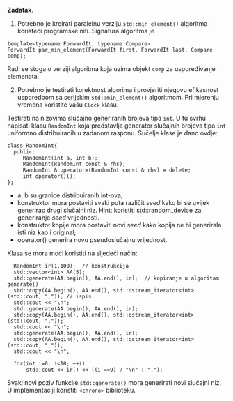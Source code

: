 **Zadatak**.

1. Potrebno je kreirati paralelnu verziju  `std::min_element()` algoritma koristeći programske niti. 
Signatura algoritma je

````
template<typename ForwardIt, typename Compare>
ForwardIt par_min_element(ForwardIt first, ForwardIt last, Compare comp);
````

Radi se stoga o verziji algoritma koja uzima objekt `comp` za uspoređivanje elemenata. 

2. Potrebno je testirati korektnost algorima i provjeriti njegovu efikasnost usporedbom 
sa serijskim `std::min_element()` algoritmom. Pri mjerenju vremena koristite vašu `Clock` 
klasu. 

Testirati na nizovima slučajno generiranih brojeva tipa `int`. 
U tu svrhu napisati klasu `RandomInt` koja predstavlja generator slučajnih brojeva tipa `int` uniformno distribuiranih 
u zadanom rasponu.  Sučelje klase je dano ovdje:

````
class RandomInt{
  public:
     RandomInt(int a, int b);
     RandomInt(RandomInt const & rhs);
     RandomInt & operator=(RandomInt const & rhs) = delete;
     int operator()();
};
````

- a, b su granice distribuiranih int-ova;
- konstruktor mora postaviti svaki puta različit _seed_ kako bi se uvijek generirao drugi 
  slučajni niz. Hint: koristiti std::random_device za generiranje _seed_ vrijednosti. 
- konstruktor kopije mora postaviti novi _seed_  kako kopija ne bi generirala isti niz kao 
  i original;
- operator() generira novu pseudoslučajnu vrijednost.

Klasa se mora moći koristiti na sljedeći način: 

````
  RandomInt ir(1,100);  // konstrukcija
  std::vector<int> AA(5);
  std::generate(AA.begin(), AA.end(), ir);  // kopiranje u algoritam generate()
  std::copy(AA.begin(), AA.end(), std::ostream_iterator<int>(std::cout, ",")); // ispis
  std::cout << "\n";
  std::generate(AA.begin(), AA.end(), ir);
  std::copy(AA.begin(), AA.end(), std::ostream_iterator<int>(std::cout, ","));
  std::cout << "\n";
  std::generate(AA.begin(), AA.end(), ir);
  std::copy(AA.begin(), AA.end(), std::ostream_iterator<int>(std::cout, ","));
  std::cout << "\n";

  for(int i=0; i<10; ++i)
      std::cout << ir() << ((i ==9) ? "\n" : ",");
````

Svaki novi poziv funkcije `std::generate()` mora generirati novi slučajni niz. U 
implementaciji koristiti `<chrono>` biblioteku.

